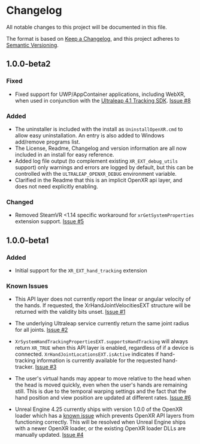 # Changelog

All notable changes to this project will be documented in this file.

The format is based on [Keep a Changelog](https://keepachangelog.com/en/1.0.0/),
and this project adheres to [Semantic Versioning](https://semver.org/spec/v2.0.0.html).

## 1.0.0-beta2
### Fixed

 - Fixed support for UWP/AppContainer applications, including WebXR, when used in conjunction with the
   [Ultraleap 4.1 Tracking SDK](https://developer-archive.leapmotion.com/downloads/external/v4-1-hand-tracking/windows?version=4.1.0).
   [Issue #8](https://github.com/ultraleap/OpenXRHandTracking/issues/8)

### Added

 - The uninstaller is included with the install as `UninstallOpenXR.cmd` to allow easy uninstallation. An entry is also
   added to Windows add/remove programs list.
 - The License, Readme, Changelog and version information are all now included in an install for easy reference.
 - Added log file output (to complement existing `XR_EXT_debug_utils` support) only warnings and errors are logged by
   default, but this can be controlled with the `ULTRALEAP_OPENXR_DEBUG` environment variable.
 - Clarified in the Readme that this is an implicit OpenXR api layer, and does not need explicitly enabling.

### Changed

 - Removed SteamVR <1.14 specific workaround for `xrGetSystemProperties` extension support.
   [Issue #5](https://github.com/ultraleap/OpenXRHandTracking/issues/5)

## 1.0.0-beta1
### Added

 - Initial support for the `XR_EXT_hand_tracking` extension
 
### Known Issues

 - This API layer does not currently report the linear or angular velocity of the hands.
   If requested, the XrHandJointVelocitiesEXT structure will be returned with the validity bits unset.
   [Issue #1](https://github.com/ultraleap/OpenXRHandTracking/issues/1)

 - The underlying Ultraleap service currently return the same joint radius for all joints.
   [Issue #2](https://github.com/ultraleap/OpenXRHandTracking/issues/2)

 - `XrSystemHandTrackingPropertiesEXT.supportsHandTracking` will always return `XR_TRUE` when this API layer is enabled,
   regardless of if a device is connected. `XrHandJointLocationsEXT.isActive` indicates if hand-tracking information is
   currently available for the requested hand-tracker.
   [Issue #3](https://github.com/ultraleap/OpenXRHandTracking/issues/3)
   
 - The user's virtual hands may appear to move relative to the head when the head is moved quickly, even when the user's
   hands are remaining still. This is due to the temporal warping settings and the fact that the hand position and view
   position are updated at different rates.
   [Issue #6](https://github.com/ultraleap/OpenXRHandTracking/issues/6)

 - Unreal Engine 4.25 currently ships with version 1.0.0 of the OpenXR loader which has a
   [known issue](https://github.com/KhronosGroup/OpenXR-SDK-Source/pull/91) which prevents OpenXR API layers from
   functioning correctly. This will be resolved when Unreal Engine ships with a newer OpenXR loader, or the existing
   OpenXR loader DLLs are manually updated.
   [Issue #4](https://github.com/ultraleap/OpenXRHandTracking/issues/4)